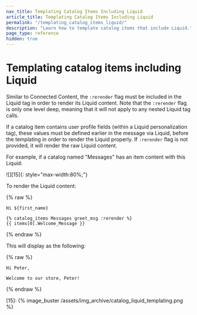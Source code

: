 ```yaml
---
nav_title: Templating Catalog Items Including Liquid
article_title: Templating Catalog Items Including Liquid
permalink: "/templating_catalog_items_liquid/"
description: "Learn how to template catalog items that include Liquid."
page_type: reference
hidden: true
---
```


# Templating catalog items including Liquid

 Similar to Connected Content, the `:rerender` flag must be included in the Liquid tag in order to render its Liquid content. Note that the `:rerender` flag is only one level deep, meaning that it will not apply to any nested Liquid tag calls.

If a catalog item contains user profile fields (within a Liquid personalization tag), these values must be defined earlier in the message via Liquid, before the templating in order to render the Liquid properly. If `:rerender` flag is not provided, it will render the raw Liquid content.

For example, if a catalog named "Messages" has an item content with this Liquid:

![][15]{: style="max-width:80%;"}<br>

To render the Liquid content:

{% raw %}
```liquid
Hi ${first_name}

{% catalog_items Messages greet_msg :rerender %}
{{ items[0].Welcome_Message }}
```
{% endraw %}

This  will display as the following:

{% raw %}
```
Hi Peter,

Welcome to our store, Peter!
```
{% endraw %}

[15]: {% image_buster /assets/img_archive/catalog_liquid_templating.png %}